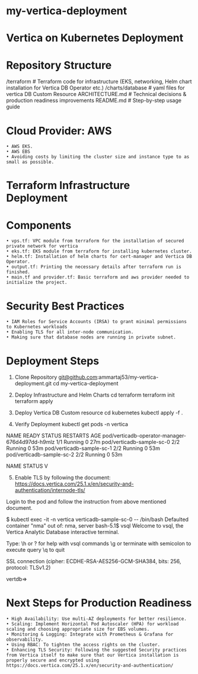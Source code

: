 # my-vertica-deployment
# Vertica on Kubernetes Deployment

# Repository Structure
/terraform                 # Terraform code for infrastructure (EKS, networking, Helm chart installation for Vertica DB Operator etc.)
/charts/database           # yaml files for vertica DB Custom Resource
ARCHITECTURE.md            # Technical decisions & production readiness improvements
README.md                  # Step-by-step usage guide

# Cloud Provider: AWS
    • AWS EKS. 
    • AWS EBS
    • Avoiding costs by limiting the cluster size and instance type to as small as possible. 
    
# Terraform Infrastructure Deployment
  # Components
    • vps.tf: VPC module from terraform for the installation of secured private network for vertica
    • eks.tf: EKS module from terraform for installing kubernetes cluster.
    • helm.tf: Installation of helm charts for cert-manager and Vertica DB Operator.
    • output.tf: Printing the necessary details after terraform run is finished.
    • main.tf and provider.tf: Basic terraform and aws provider needed to initialize the project.
# Security Best Practices
    • IAM Roles for Service Accounts (IRSA) to grant minimal permissions to Kubernetes workloads
    • Enabling TLS for all inter-node communication.
    • Making sure that database nodes are running in private subnet.

# Deployment Steps
1. Clone Repository
git@github.com:ammartaj53/my-vertica-deployment.git
cd my-vertica-deployment

2. Deploy Infrastructure and Helm Charts
cd terraform
terraform init
terraform apply

3. Deploy Vertica DB Custom resource
cd kubernetes
kubectl apply -f .

4. Verify Deployment
kubectl get pods -n vertica

NAME                                              READY   STATUS    RESTARTS   AGE
pod/verticadb-operator-manager-676d4d97dd-h9mlz   1/1     Running   0          27m
pod/verticadb-sample-sc-0                         2/2     Running   0          53m
pod/verticadb-sample-sc-1                         2/2     Running   0          53m
pod/verticadb-sample-sc-2                         2/2     Running   0          53m

NAME                                                     STATUS   V

5. Enable TLS by following the document:
 https://docs.vertica.com/25.1.x/en/security-and-authentication/internode-tls/

Login to the pod and follow the instruction from above mentioned document.

$ kubectl exec -it -n vertica verticadb-sample-sc-0 -- /bin/bash
Defaulted container "nma" out of: nma, server
bash-5.1$ vsql
Welcome to vsql, the Vertica Analytic Database interactive terminal.

Type:  \h or \? for help with vsql commands
       \g or terminate with semicolon to execute query
       \q to quit

SSL connection (cipher: ECDHE-RSA-AES256-GCM-SHA384, bits: 256, protocol: TLSv1.2)

vertdb=> 

# Next Steps for Production Readiness
    • High Availability: Use multi-AZ deployments for better resilience. 
    • Scaling: Implement Horizontal Pod Autoscaler (HPA) for workload scaling and choosing appropriate size for EBS volumes.
    • Monitoring & Logging: Integrate with Prometheus & Grafana for observability. 
    • Using RBAC: To tighten the access rights on the cluster.
    • Enhancing TLS Security: Following the suggested Security practices from Vertica itself to make sure that our Vertica installation is properly secure and encrypted using https://docs.vertica.com/25.1.x/en/security-and-authentication/
